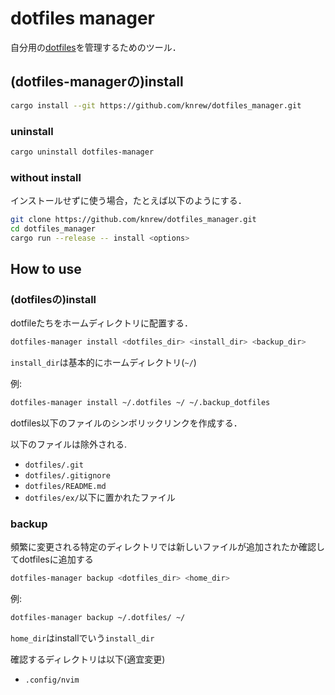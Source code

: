 # dotfiles manager
自分用の[dotfiles](https://github.com/knrew/dotfiles)を管理するためのツール．

## (dotfiles-managerの)install
```sh
cargo install --git https://github.com/knrew/dotfiles_manager.git 
```

### uninstall
```sh
cargo uninstall dotfiles-manager 
```

### without install
インストールせずに使う場合，たとえば以下のようにする．

```sh
git clone https://github.com/knrew/dotfiles_manager.git
cd dotfiles_manager
cargo run --release -- install <options>
```

## How to use
### (dotfilesの)install
dotfileたちをホームディレクトリに配置する．

```sh
dotfiles-manager install <dotfiles_dir> <install_dir> <backup_dir>
```
`install_dir`は基本的にホームディレクトリ(`~/`)

例:
```sh
dotfiles-manager install ~/.dotfiles ~/ ~/.backup_dotfiles
```

dotfiles以下のファイルのシンボリックリンクを作成する．

以下のファイルは除外される.
- `dotfiles/.git`
- `dotfiles/.gitignore`
- `dotfiles/README.md`
- `dotfiles/ex/`以下に置かれたファイル

### backup
頻繁に変更される特定のディレクトリでは新しいファイルが追加されたか確認してdotfilesに追加する

```sh
dotfiles-manager backup <dotfiles_dir> <home_dir>
```

例:
```sh
dotfiles-manager backup ~/.dotfiles/ ~/
```
`home_dir`はinstallでいう`install_dir`

確認するディレクトリは以下(適宜変更)
- `.config/nvim`


